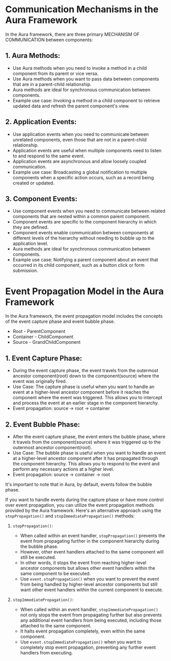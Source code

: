 # Communication Mechanisms in the Aura Framework
In the Aura framework, there are three primary MECHANISM OF COMMUNICATION between components: 

## 1. Aura Methods:
   - Use Aura methods when you need to invoke a method in a child component from its parent or vice versa.
   - Use Aura methods when you want to pass data between components that are in a parent-child relationship.
   - Aura methods are ideal for synchronous communication between components.
   - Example use case: Invoking a method in a child component to retrieve updated data and refresh the parent component's view.

## 2. Application Events:
   - Use application events when you need to communicate between unrelated components, even those that are not in a parent-child relationship.
   - Application events are useful when multiple components need to listen to and respond to the same event.
   - Application events are asynchronous and allow loosely coupled communication.
   - Example use case: Broadcasting a global notification to multiple components when a specific action occurs, such as a record being created or updated.

## 3. Component Events:
   - Use component events when you need to communicate between related components that are nested within a common parent component.
   - Component events are specific to the component hierarchy in which they are defined.
   - Component events enable communication between components at different levels of the hierarchy without needing to bubble up to the application level.
   - Aura methods are ideal for synchronous communication between components.
   - Example use case: Notifying a parent component about an event that occurred in its child component, such as a button click or form submission.

# Event Propagation Model in the Aura Framework

In the Aura framework, the event propagation model includes the concepts of the event capture phase and event bubble phase.

- Root - ParentComponent
- Container - ChildComponent
- Source - GrandChildComponent

## 1. Event Capture Phase:
   - During the event capture phase, the event travels from the outermost ancestor component(root) down to the component(source) where the event was originally fired.
   - Use Case: The capture phase is useful when you want to handle an event at a higher-level ancestor component before it reaches the component where the event was triggered. This allows you to intercept and process the event at an earlier stage in the component hierarchy.
   - Event propagation: source -> root -> container

## 2. Event Bubble Phase:
   - After the event capture phase, the event enters the bubble phase, where it travels from the component(source) where it was triggered up to the outermost ancestor component(root).
   - Use Case: The bubble phase is useful when you want to handle an event at a higher-level ancestor component after it has propagated through the component hierarchy. This allows you to respond to the event and perform any necessary actions at a higher level.
   - Event propagation: source -> container -> root

It's important to note that in Aura, by default, events follow the bubble phase.

If you want to handle events during the capture phase or have more control over event propagation, you can utilize the event propagation methods provided by the Aura framework. Here's an alternative approach using the `stopPropagation()` and `stopImmediatePropagation()` methods:

1. `stopPropagation()`:
   - When called within an event handler, `stopPropagation()` prevents the event from propagating further in the component hierarchy during the bubble phase.
   - However, other event handlers attached to the same component will still be executed.
   - In other words, it stops the event from reaching higher-level ancestor components but allows other event handlers within the same component to be executed.
   - Use `event.stopPropagation()` when you want to prevent the event from being handled by higher-level ancestor components but still want other event handlers within the current component to execute.

2. `stopImmediatePropagation()`:
   - When called within an event handler, `stopImmediatePropagation()` not only stops the event from propagating further but also prevents any additional event handlers from being executed, including those attached to the same component.
   - It halts event propagation completely, even within the same component.
   - Use `event.stopImmediatePropagation()` when you want to completely stop event propagation, preventing any further event handlers from executing.
